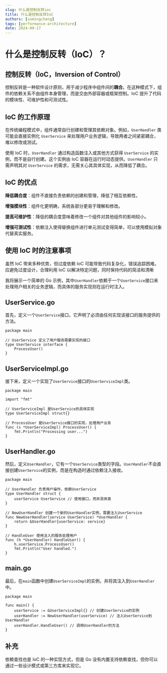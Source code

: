 ```yaml
---
slug: 什么是控制反转ioc
title: 什么是控制反转IoC
authors: [sumingcheng]
tags: [performance-architecture]
date: 2024-09-17
---
```


# 什么是控制反转（IoC）？

## 控制反转（IoC，Inversion of Control）

控制反转是一种软件设计原则，用于减少程序中组件间的**耦合**。在这种模式下，组件的依赖关系不由组件本身管理，而是交由外部容器或框架控制。IoC 提升了代码的模块性、可维护性和可测试性。

## IoC 的工作原理

在传统编程模式中，组件通常自行创建和管理其依赖对象。例如，`UserHandler` 类可能会直接实例化 `UserService` 来处理用户业务逻辑，导致两者之间紧密耦合，难以修改或测试。

使用 IoC 时，`UserHandler` 通过构造函数注入或其他方式获得 `UserService` 的实例，而不是自行创建。这个实例由 IoC 容器在运行时动态提供。`UserHandler` 只需声明其对 `UserService` 的需求，无需关心其具体实现，从而降低了耦合。

## IoC 的优点

**降低耦合度**：组件不直接负责依赖的创建和管理，降低了相互依赖性。

**增强模块性**：组件化更明确，系统各部分更易于理解和修改。

**提高可维护性**：降低的耦合度意味着修改一个组件对其他组件的影响较小。

**增强可测试性**：依赖注入使得替换组件进行单元测试变得简单，可以使用模拟对象代替真实服务。

## 使用 IoC 时的注意事项

虽然 IoC 带来多种优势，但过度依赖 IoC 可能导致代码复杂化，错误追踪困难。应避免过度设计，合理利用 IoC 以解决特定问题，同时保持代码的简洁和清晰

我将展示一个简单的 Go 示例，其中`UserHandler`依赖于一个`UserService`接口来处理用户相关的业务逻辑，而具体的服务实现则在运行时注入。

## UserService.go

首先，定义一个`UserService`接口，它声明了必须由任何实现该接口的服务提供的方法。

```
package main
​
// UserService 定义了用户服务需要实现的接口
type UserService interface {
    ProcessUser()
}

```

## UserServiceImpl.go

接下来，定义一个实现了`UserService`接口的`UserServiceImpl`类。

```
package main
​
import "fmt"
​
// UserServiceImpl 是UserService的具体实现
type UserServiceImpl struct{}
​
// ProcessUser 是UserService接口的实现，处理用户业务
func (s *UserServiceImpl) ProcessUser() {
    fmt.Println("Processing user...")
}

```

## UserHandler.go

然后，定义`UserHandler`，它有一个`UserService`类型的字段。`UserHandler`不会直接创建`UserService`的实例，而是在构造时通过依赖注入接收。

```
package main
​
// UserHandler 负责用户操作，依赖UserService
type UserHandler struct {
    userService UserService // 使用接口，而非具体类
}
​
// NewUserHandler 创建一个新的UserHandler实例，需要注入UserService
func NewUserHandler(service UserService) *UserHandler {
    return &UserHandler{userService: service}
}
​
// HandleUser 使用注入的服务处理用户
func (h *UserHandler) HandleUser() {
    h.userService.ProcessUser()
    fmt.Println("User handled.")
}

```

## main.go

最后，在`main`函数中创建`UserServiceImpl`的实例，并将其注入到`UserHandler`中。

```
package main
​
func main() {
    userService := &UserServiceImpl{} // 创建UserService的实例
    userHandler := NewUserHandler(userService) // 注入UserService到UserHandler
    userHandler.HandleUser() // 调用UserHandler的方法
}

```

## 补充

依赖查找也是 IoC 的一种实现方式，但是 Go 没有内置支持依赖查找，但你可以通过一些设计模式或第三方库来实现它。
